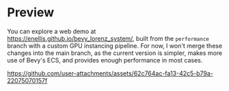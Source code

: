 # Preview

You can explore a web demo at https://enellis.github.io/bevy_lorenz_system/, built from
the `performance` branch with a custom GPU instancing pipeline. For now, I won't merge
these changes into the main branch, as the current version is simpler, makes more use
of Bevy's ECS, and provides enough performance in most cases.

https://github.com/user-attachments/assets/62c764ac-fa13-42c5-b79a-22075070157f
